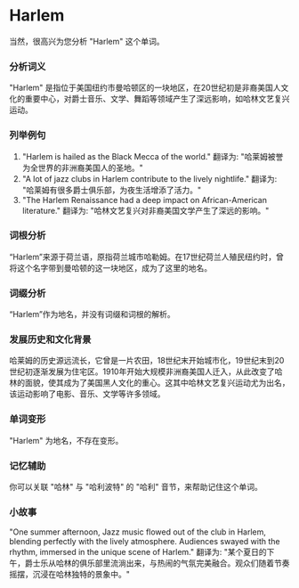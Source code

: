 # Harlem

当然，很高兴为您分析 "Harlem" 这个单词。

  

### 分析词义

  

"Harlem" 是指位于美国纽约市曼哈顿区的一块地区，在20世纪初是非裔美国人文化的重要中心，对爵士音乐、文学、舞蹈等领域产生了深远影响，如哈林文艺复兴运动。

  

### 列举例句

  

1.  "Harlem is hailed as the Black Mecca of the world." 翻译为: "哈莱姆被誉为全世界的非洲裔美国人的圣地。"
2.  "A lot of jazz clubs in Harlem contribute to the lively nightlife." 翻译为: "哈莱姆有很多爵士俱乐部，为夜生活增添了活力。"
3.  "The Harlem Renaissance had a deep impact on African-American literature." 翻译为: "哈林文艺复兴对非裔美国文学产生了深远的影响。"

  

### 词根分析

  

“Harlem”来源于荷兰语，原指荷兰城市哈勒姆。在17世纪荷兰人殖民纽约时，曾将这个名字带到曼哈顿的这一块地区，成为了这里的地名。

  

### 词缀分析

  

“Harlem”作为地名，并没有词缀和词根的解析。

  

### 发展历史和文化背景

  

哈莱姆的历史源远流长，它曾是一片农田，18世纪末开始城市化，19世纪末到20世纪初逐渐发展为住宅区。1910年开始大规模非洲裔美国人迁入，从此改变了哈林的面貌，使其成为了美国黑人文化的重心。这其中哈林文艺复兴运动尤为出名，该运动影响了电影、音乐、文学等许多领域。

  

### 单词变形

  

"Harlem" 为地名，不存在变形。

  

### 记忆辅助

  

你可以关联 "哈林" 与 "哈利波特" 的 "哈利" 音节，来帮助记住这个单词。

  

### 小故事

  

"One summer afternoon, Jazz music flowed out of the club in Harlem, blending perfectly with the lively atmosphere. Audiences swayed with the rhythm, immersed in the unique scene of Harlem." 翻译为: "某个夏日的下午，爵士乐从哈林的俱乐部里流淌出来，与热闹的气氛完美融合。观众们随着节奏摇摆，沉浸在哈林独特的景象中。"
